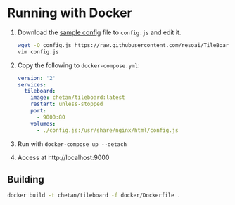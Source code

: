 # Running with Docker

1. Download the [sample
config](https://raw.githubusercontent.com/resoai/TileBoard/master/config.example.js)
file to `config.js` and edit it.

   ```sh
   wget -O config.js https://raw.githubusercontent.com/resoai/TileBoard/master/config.example.js
   vim config.js
   ```

2. Copy the following to `docker-compose.yml`:

   ```yaml
   version: '2'
   services:
     tileboard:
       image: chetan/tileboard:latest
       restart: unless-stopped
       port:
         - 9000:80
       volumes:
         - ./config.js:/usr/share/nginx/html/config.js
   ```

3. Run with `docker-compose up --detach`
4. Access at http://localhost:9000

## Building

```sh
docker build -t chetan/tileboard -f docker/Dockerfile .
```
